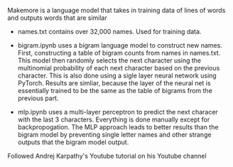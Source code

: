 Makemore is a language model that takes in training data of lines of words and outputs words that are similar

- names.txt contains over 32,000 names. Used for training data.  

- bigram.ipynb uses a bigram language model to construct new names. First, constructing a table of bigram counts from names in names.txt. This model then randomly selects the next character using the multinomial probability of each next character based on the previous character. This is also done using a sigle layer neural network using PyTorch. Results are simliar, because the layer of the neural net is essentially trained to be the same as the table of bigrams from the previous part.

- mlp.ipynb uses a multi-layer perceptron to predict the next characer with the last 3 characters. Everything is done manually except for backpropogation. The MLP approach leads to better results than the bigram model by preventing single letter names and other strange outputs that the bigram model output.  


Followed Andrej Karpathy's Youtube tutorial on his Youtube channel
